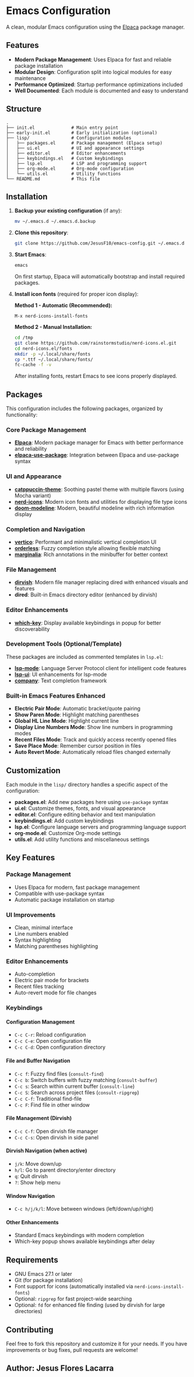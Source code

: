 # Emacs Configuration

A clean, modular Emacs configuration using the [Elpaca](https://github.com/progfolio/elpaca) package manager.

## Features

- **Modern Package Management**: Uses Elpaca for fast and reliable package installation
- **Modular Design**: Configuration split into logical modules for easy maintenance
- **Performance Optimized**: Startup performance optimizations included
- **Well Documented**: Each module is documented and easy to understand

## Structure

```
.
├── init.el              # Main entry point
├── early-init.el        # Early initialization (optional)
├── lisp/                # Configuration modules
│   ├── packages.el      # Package management (Elpaca setup)
│   ├── ui.el            # UI and appearance settings
│   ├── editor.el        # Editor enhancements
│   ├── keybindings.el   # Custom keybindings
│   ├── lsp.el           # LSP and programming support
│   ├── org-mode.el      # Org-mode configuration
│   └── utils.el         # Utility functions
└── README.md            # This file
```

## Installation

1. **Backup your existing configuration** (if any):
   ```bash
   mv ~/.emacs.d ~/.emacs.d.backup
   ```

2. **Clone this repository**:
   ```bash
   git clone https://github.com/JesusF10/emacs-config.git ~/.emacs.d
   ```

3. **Start Emacs**:
   ```bash
   emacs
   ```

   On first startup, Elpaca will automatically bootstrap and install required packages.

4. **Install icon fonts** (required for proper icon display):
   
   **Method 1 - Automatic (Recommended):**
   ```
   M-x nerd-icons-install-fonts
   ```
   
   **Method 2 - Manual Installation:**
   ```bash
   cd /tmp
   git clone https://github.com/rainstormstudio/nerd-icons.el.git
   cd nerd-icons.el/fonts
   mkdir -p ~/.local/share/fonts
   cp *.ttf ~/.local/share/fonts/
   fc-cache -f -v
   ```
   
   After installing fonts, restart Emacs to see icons properly displayed.

## Packages

This configuration includes the following packages, organized by functionality:

### Core Package Management
- **[Elpaca](https://github.com/progfolio/elpaca)**: Modern package manager for Emacs with better performance and reliability
- **[elpaca-use-package](https://github.com/progfolio/elpaca)**: Integration between Elpaca and use-package syntax

### UI and Appearance
- **[catppuccin-theme](https://github.com/catppuccin/emacs)**: Soothing pastel theme with multiple flavors (using Mocha variant)
- **[nerd-icons](https://github.com/rainstormstudio/nerd-icons.el)**: Modern icon fonts and utilities for displaying file type icons
- **[doom-modeline](https://github.com/seagle0128/doom-modeline)**: Modern, beautiful modeline with rich information display

### Completion and Navigation
- **[vertico](https://github.com/minad/vertico)**: Performant and minimalistic vertical completion UI
- **[orderless](https://github.com/oantolin/orderless)**: Fuzzy completion style allowing flexible matching
- **[marginalia](https://github.com/minad/marginalia)**: Rich annotations in the minibuffer for better context

### File Management
- **[dirvish](https://github.com/alexluigit/dirvish)**: Modern file manager replacing dired with enhanced visuals and features
- **dired**: Built-in Emacs directory editor (enhanced by dirvish)

### Editor Enhancements
- **[which-key](https://github.com/justbur/emacs-which-key)**: Display available keybindings in popup for better discoverability

### Development Tools (Optional/Template)
These packages are included as commented templates in `lsp.el`:
- **[lsp-mode](https://github.com/emacs-lsp/lsp-mode)**: Language Server Protocol client for intelligent code features
- **[lsp-ui](https://github.com/emacs-lsp/lsp-ui)**: UI enhancements for lsp-mode
- **[company](https://github.com/company-mode/company-mode)**: Text completion framework

### Built-in Emacs Features Enhanced
- **Electric Pair Mode**: Automatic bracket/quote pairing
- **Show Paren Mode**: Highlight matching parentheses
- **Global HL Line Mode**: Highlight current line
- **Display Line Numbers Mode**: Show line numbers in programming modes
- **Recent Files Mode**: Track and quickly access recently opened files
- **Save Place Mode**: Remember cursor position in files
- **Auto Revert Mode**: Automatically reload files changed externally

## Customization

Each module in the `lisp/` directory handles a specific aspect of the configuration:

- **packages.el**: Add new packages here using `use-package` syntax
- **ui.el**: Customize themes, fonts, and visual appearance
- **editor.el**: Configure editing behavior and text manipulation
- **keybindings.el**: Add custom keybindings
- **lsp.el**: Configure language servers and programming language support
- **org-mode.el**: Customize Org-mode settings
- **utils.el**: Add utility functions and miscellaneous settings

## Key Features

### Package Management
- Uses Elpaca for modern, fast package management
- Compatible with use-package syntax
- Automatic package installation on startup

### UI Improvements
- Clean, minimal interface
- Line numbers enabled
- Syntax highlighting
- Matching parentheses highlighting

### Editor Enhancements
- Auto-completion
- Electric pair mode for brackets
- Recent files tracking
- Auto-revert mode for file changes

### Keybindings

#### Configuration Management
- `C-c C-r`: Reload configuration
- `C-c C-e`: Open configuration file
- `C-c C-d`: Open configuration directory

#### File and Buffer Navigation
- `C-c f`: Fuzzy find files (`consult-find`)
- `C-c b`: Switch buffers with fuzzy matching (`consult-buffer`)
- `C-c s`: Search within current buffer (`consult-line`)
- `C-c S`: Search across project files (`consult-ripgrep`)
- `C-c C-f`: Traditional find-file
- `C-c F`: Find file in other window

#### File Management (Dirvish)
- `C-c C-f`: Open dirvish file manager
- `C-c C-s`: Open dirvish in side panel

#### Dirvish Navigation (when active)
- `j/k`: Move down/up
- `h/l`: Go to parent directory/enter directory
- `q`: Quit dirvish
- `?`: Show help menu

#### Window Navigation
- `C-c h/j/k/l`: Move between windows (left/down/up/right)

#### Other Enhancements
- Standard Emacs keybindings with modern completion
- Which-key popup shows available keybindings after delay

## Requirements

- GNU Emacs 27.1 or later
- Git (for package installation)
- Font support for icons (automatically installed via `nerd-icons-install-fonts`)
- Optional: `ripgrep` for fast project-wide searching
- Optional: `fd` for enhanced file finding (used by dirvish for large directories)

## Contributing

Feel free to fork this repository and customize it for your needs. If you have improvements or bug fixes, pull requests are welcome!

## Author: Jesus Flores Lacarra
